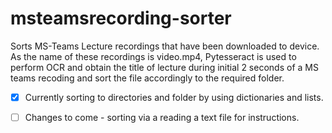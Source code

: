 # msteamsrecording-sorter

Sorts MS-Teams Lecture recordings that have been downloaded to device. As the name of these recordings is video.mp4, Pytesseract is used to perform OCR and obtain the title of lecture during initial 2 seconds of a MS teams recoding and sort the file accordingly to the required folder.

- [x] Currently sorting to directories and folder by using dictionaries and lists.


- [ ] Changes to come - sorting via a reading a text file for instructions.
